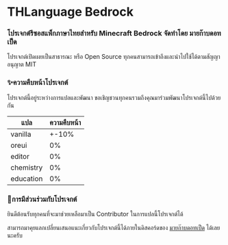 # THLanguage Bedrock
### โปรเจกต์รีซอสแพ็กภาษาไทยสำหรับ Minecraft Bedrock จัดทำโดย มายก๊าบดอทเป็ด 
โปรเจกต์เปิดเผยเป็นสาธารณะ หรือ Open Source ทุกคนสามารถเข้าถึงและนำไปใช้ได้ตามสัญญาอนุญาต MIT

### ✨ความคืบหน้าโปรเจกต์
โปรเจกต์นี้อยู่ระหว่างการแปลและพัฒนา ขอเชิญชวนทุกคนรวมถึงคุณมาร่วมพัฒนาโปรเจกต์นี้ไปด้วยกัน

| แปล | ความคืบหน้า |
| ----------- | ----------- |
| vanilla | +-10% |
| oreui | 0% |
| editor | 0% |
| chemistry | 0% |
| education | 0% |

### 🚀การมีส่วนร่วมกับโปรเจกต์
ยินดีต้อนรับทุกคนที่จะมาช่วยเหลือมาเป็น Contributor ในการแปลนี้โปรเจกต์ได้

สามารถมาคุยแลกเปลี่ยนเสนอแนะเกี่ยวกับโปรเจกต์นี้ได้ภายในดิสคอร์ดของ [มายก๊าบดอทเป็ด](https://discord.minegarp.net) ได้เลยนะครับ

